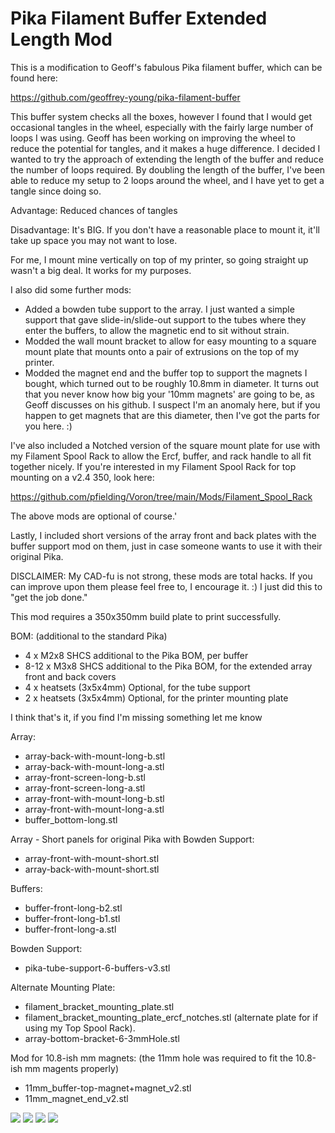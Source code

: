 # Pika Filament Buffer Extended Length Mod

This is a modification to Geoff's fabulous Pika filament buffer, which can be found here:

https://github.com/geoffrey-young/pika-filament-buffer

This buffer system checks all the boxes, however I found that I would get occasional tangles in the wheel, especially with the fairly large number of loops I was using.  Geoff has been working on improving the wheel to reduce the potential for tangles, and it makes a huge difference.   I decided I wanted to try the approach of extending the length of the buffer and reduce the number of loops required.  By doubling the length of the buffer, I've been able to reduce my setup to 2 loops around the wheel, and I have yet to get a tangle since doing so.

Advantage: Reduced chances of tangles

Disadvantage:  It's BIG.  If you don't have a reasonable place to mount it, it'll take up space you may not want to lose.  

For me, I mount mine vertically on top of my printer, so going straight up wasn't a big deal.  It works for my purposes.

I also did some further mods:

- Added a bowden tube support to the array.  I just wanted a simple support that gave slide-in/slide-out support to the tubes where they enter the buffers, to allow the magnetic end to sit without strain.
- Modded the wall mount bracket to allow for easy mounting to a square mount plate that mounts onto a pair of extrusions on the top of my printer.
- Modded the magnet end and the buffer top to support the magnets I bought, which turned out to be roughly 10.8mm in diameter.  It turns out that you never know how big your '10mm magnets' are going to be, as Geoff discusses on his github.  I suspect I'm an anomaly here, but if you happen to get magnets that are this diameter, then I've got the parts for you here. :) 

I've also included a Notched version of the square mount plate for use with my Filament Spool Rack to allow the Ercf, buffer, and rack handle to all fit together nicely.  If you're interested in my Filament Spool Rack for top mounting on a v2.4 350, look here:

https://github.com/pfielding/Voron/tree/main/Mods/Filament_Spool_Rack

The above mods are optional of course.'

Lastly, I included short versions of the array front and back plates with the buffer support mod on them, just in case someone wants to use it with their original Pika.

DISCLAIMER:  My CAD-fu is not strong, these mods are total hacks.  If you can improve upon them please feel free to, I encourage it. :) I just did this to "get the job done."

This mod requires a 350x350mm build plate to print successfully.

BOM:
(additional to the standard Pika)
- 4 x M2x8 SHCS additional to the Pika BOM, per buffer
- 8-12 x M3x8 SHCS additional to the Pika BOM, for the extended array front and back covers
- 4 x heatsets (3x5x4mm) Optional, for the tube support
- 2 x heatsets (3x5x4mm) Optional, for the printer mounting plate

I think that's it, if you find I'm missing something let me know

Array:
- array-back-with-mount-long-b.stl
- array-back-with-mount-long-a.stl
- array-front-screen-long-b.stl
- array-front-screen-long-a.stl
- array-front-with-mount-long-b.stl
- array-front-with-mount-long-a.stl
- buffer_bottom-long.stl

Array - Short panels for original Pika with Bowden Support:
- array-front-with-mount-short.stl
- array-back-with-mount-short.stl

Buffers:
- buffer-front-long-b2.stl
- buffer-front-long-b1.stl
- buffer-front-long-a.stl

Bowden Support:
- pika-tube-support-6-buffers-v3.stl

Alternate Mounting Plate:
- filament_bracket_mounting_plate.stl
- filament_bracket_mounting_plate_ercf_notches.stl (alternate plate for if using my Top Spool Rack).
- array-bottom-bracket-6-3mmHole.stl

Mod for 10.8-ish mm magnets:
(the 11mm hole was required to fit the 10.8-ish mm magents properly)
- 11mm_buffer-top-magnet+magnet_v2.stl
- 11mm_magnet_end_v2.stl

![](./Images/ExtendedArray.jpeg)
![](./Images/ExtendedBuffer.jpeg)
![](./Images/BowdenSupport.jpeg)
![](./Images/AlternateMountPlate.jpeg)